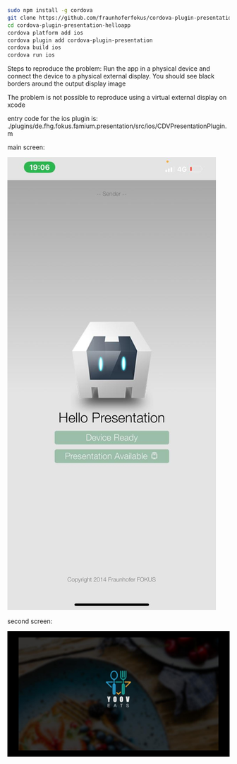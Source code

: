 
```bash
sudo npm install -g cordova
git clone https://github.com/fraunhoferfokus/cordova-plugin-presentation-helloapp
cd cordova-plugin-presentation-helloapp
cordova platform add ios
cordova plugin add cordova-plugin-presentation
cordova build ios
cordova run ios
```


Steps to reproduce the problem:
Run the app in a physical device and connect the device to a physical external display. You should see black borders around the output display image

The problem is not possible to reproduce using a virtual external display on xcode

entry code for the ios plugin is:
./plugins/de.fhg.fokus.famium.presentation/src/ios/CDVPresentationPlugin.m

 main screen:

 [![1](Screenshots/e1918b6a-65e0-4939-9f72-9b525eb8dcce.jpeg)](Screenshots/e1918b6a-65e0-4939-9f72-9b525eb8dcce.jpeg)


 second screen:

 [![1](Screenshots/5b177c1a-dee5-4cc1-a49a-f5368e6bbf43.jpeg)](Screenshots/5b177c1a-dee5-4cc1-a49a-f5368e6bbf43.jpeg)

